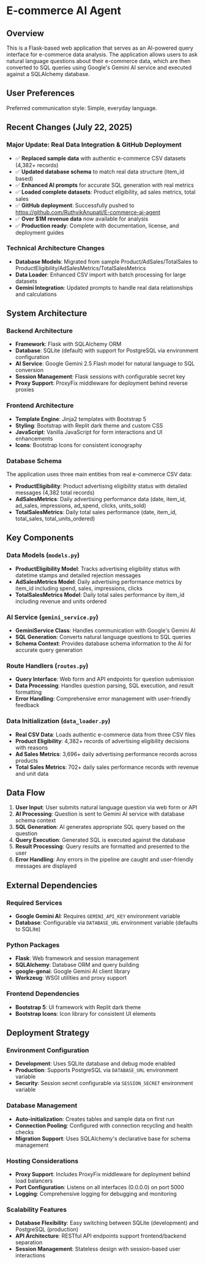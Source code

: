 # E-commerce AI Agent

## Overview

This is a Flask-based web application that serves as an AI-powered query interface for e-commerce data analysis. The application allows users to ask natural language questions about their e-commerce data, which are then converted to SQL queries using Google's Gemini AI service and executed against a SQLAlchemy database.

## User Preferences

Preferred communication style: Simple, everyday language.

## Recent Changes (July 22, 2025)

### Major Update: Real Data Integration & GitHub Deployment
- ✅ **Replaced sample data** with authentic e-commerce CSV datasets (4,382+ records)
- ✅ **Updated database schema** to match real data structure (item_id based)
- ✅ **Enhanced AI prompts** for accurate SQL generation with real metrics
- ✅ **Loaded complete datasets**: Product eligibility, ad sales metrics, total sales
- ✅ **GitHub deployment**: Successfully pushed to https://github.com/RuthvikAnupati/E-commerce-ai-agent
- ✅ **Over $1M revenue data** now available for analysis
- ✅ **Production ready**: Complete with documentation, license, and deployment guides

### Technical Architecture Changes
- **Database Models**: Migrated from sample Product/AdSales/TotalSales to ProductEligibility/AdSalesMetrics/TotalSalesMetrics
- **Data Loader**: Enhanced CSV import with batch processing for large datasets
- **Gemini Integration**: Updated prompts to handle real data relationships and calculations

## System Architecture

### Backend Architecture
- **Framework**: Flask with SQLAlchemy ORM
- **Database**: SQLite (default) with support for PostgreSQL via environment configuration
- **AI Service**: Google Gemini 2.5 Flash model for natural language to SQL conversion
- **Session Management**: Flask sessions with configurable secret key
- **Proxy Support**: ProxyFix middleware for deployment behind reverse proxies

### Frontend Architecture
- **Template Engine**: Jinja2 templates with Bootstrap 5
- **Styling**: Bootstrap with Replit dark theme and custom CSS
- **JavaScript**: Vanilla JavaScript for form interactions and UI enhancements
- **Icons**: Bootstrap Icons for consistent iconography

### Database Schema
The application uses three main entities from real e-commerce CSV data:
- **ProductEligibility**: Product advertising eligibility status with detailed messages (4,382 total records)
- **AdSalesMetrics**: Daily advertising performance data (date, item_id, ad_sales, impressions, ad_spend, clicks, units_sold)
- **TotalSalesMetrics**: Daily total sales performance (date, item_id, total_sales, total_units_ordered)

## Key Components

### Data Models (`models.py`)
- **ProductEligibility Model**: Tracks advertising eligibility status with datetime stamps and detailed rejection messages
- **AdSalesMetrics Model**: Daily advertising performance metrics by item_id including spend, sales, impressions, clicks
- **TotalSalesMetrics Model**: Daily total sales performance by item_id including revenue and units ordered

### AI Service (`gemini_service.py`)
- **GeminiService Class**: Handles communication with Google's Gemini AI
- **SQL Generation**: Converts natural language questions to SQL queries
- **Schema Context**: Provides database schema information to the AI for accurate query generation

### Route Handlers (`routes.py`)
- **Query Interface**: Web form and API endpoints for question submission
- **Data Processing**: Handles question parsing, SQL execution, and result formatting
- **Error Handling**: Comprehensive error management with user-friendly feedback

### Data Initialization (`data_loader.py`)
- **Real CSV Data**: Loads authentic e-commerce data from three CSV files
- **Product Eligibility**: 4,382+ records of advertising eligibility decisions with reasons
- **Ad Sales Metrics**: 3,696+ daily advertising performance records across products
- **Total Sales Metrics**: 702+ daily sales performance records with revenue and unit data

## Data Flow

1. **User Input**: User submits natural language question via web form or API
2. **AI Processing**: Question is sent to Gemini AI service with database schema context
3. **SQL Generation**: AI generates appropriate SQL query based on the question
4. **Query Execution**: Generated SQL is executed against the database
5. **Result Processing**: Query results are formatted and presented to the user
6. **Error Handling**: Any errors in the pipeline are caught and user-friendly messages are displayed

## External Dependencies

### Required Services
- **Google Gemini AI**: Requires `GEMINI_API_KEY` environment variable
- **Database**: Configurable via `DATABASE_URL` environment variable (defaults to SQLite)

### Python Packages
- **Flask**: Web framework and session management
- **SQLAlchemy**: Database ORM and query building
- **google-genai**: Google Gemini AI client library
- **Werkzeug**: WSGI utilities and proxy support

### Frontend Dependencies
- **Bootstrap 5**: UI framework with Replit dark theme
- **Bootstrap Icons**: Icon library for consistent UI elements

## Deployment Strategy

### Environment Configuration
- **Development**: Uses SQLite database and debug mode enabled
- **Production**: Supports PostgreSQL via `DATABASE_URL` environment variable
- **Security**: Session secret configurable via `SESSION_SECRET` environment variable

### Database Management
- **Auto-initialization**: Creates tables and sample data on first run
- **Connection Pooling**: Configured with connection recycling and health checks
- **Migration Support**: Uses SQLAlchemy's declarative base for schema management

### Hosting Considerations
- **Proxy Support**: Includes ProxyFix middleware for deployment behind load balancers
- **Port Configuration**: Listens on all interfaces (0.0.0.0) on port 5000
- **Logging**: Comprehensive logging for debugging and monitoring

### Scalability Features
- **Database Flexibility**: Easy switching between SQLite (development) and PostgreSQL (production)
- **API Architecture**: RESTful API endpoints support frontend/backend separation
- **Session Management**: Stateless design with session-based user interactions